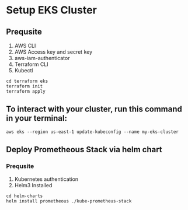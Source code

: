 # Setup EKS Cluster

## Prequsite
1. AWS CLI
2. AWS Access key and secret key
3. aws-iam-authenticator
4. Terraform CLI
5. Kubectl

```
cd terraform eks
terraform init
terraform apply
```
## To interact with your cluster, run this command in your terminal:
```
aws eks --region us-east-1 update-kubeconfig --name my-eks-cluster
```


## Deploy Prometheous Stack via helm chart

### Prequsite
1. Kubernetes authentication
2. Helm3 Installed

```
cd helm-charts
helm install prometheous ./kube-prometheus-stack
```
